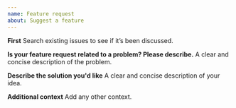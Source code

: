 ```yaml
---
name: Feature request
about: Suggest a feature
---
```


**First**
Search existing issues to see if it’s been discussed.

**Is your feature request related to a problem? Please describe.**
A clear and concise description of the problem.

**Describe the solution you'd like**
A clear and concise description of your idea.

**Additional context**
Add any other context.
